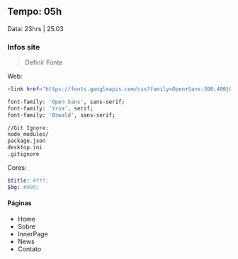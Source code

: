 
## Tempo: 05h
Data: 23hrs | 25.03

###	 Infos site
> Definir Fonte


Web:
```bash
<link href="https://fonts.googleapis.com/css?family=Open+Sans:300,400|Oswald|Yrsa:300,400" rel="stylesheet">

font-family: 'Open Sans', sans-serif;
font-family: 'Yrsa', serif;
font-family: 'Oswald', sans-serif;

//Git Ignore:
node_modules/
package.json
desktop.ini
.gitignore

```

Cores:
```bash
$title: #fff;
$bg: #000;

```

#### Páginas
<ul>
	<li>Home</li>
	<li>Sobre</li>
	<li>InnerPage</li>
	<li>News</li>
	<li>Contato</li>
</ul>


